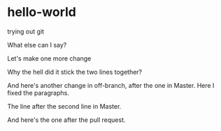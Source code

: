 # hello-world

trying out git

What else can I say?

Let's make one more change

Why the hell did it stick the two lines together?

And here's another change in off-branch, after the one in Master. Here I fixed the paragraphs.

The line after the second line in Master.

And here's the one after the pull request.
